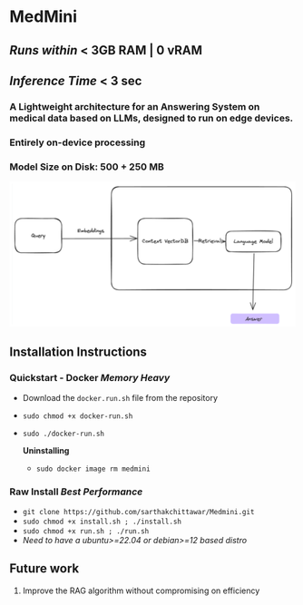 # **MedMini**

## _Runs within_  **< 3GB RAM | 0 vRAM**   
## _Inference Time_ **< 3 sec** 
### A Lightweight architecture for an Answering System on medical data based on LLMs, designed to run on **edge devices**. 
### Entirely on-device processing 
### Model Size on Disk: 500 + 250 MB 

![Pipeline](./media/diagram.png)


## **Installation Instructions**

### **Quickstart - Docker** _Memory Heavy_
- Download the `docker.run.sh` file from the repository
- `sudo chmod +x docker-run.sh`
- `sudo ./docker-run.sh`

    **Uninstalling**
    - `sudo docker image rm medmini`


### **Raw Install** _Best Performance_
- `git clone https://github.com/sarthakchittawar/Medmini.git`
- `sudo chmod +x install.sh ; ./install.sh`
- `sudo chmod +x run.sh ; ./run.sh`
- _Need to have a ubuntu>=22.04 or debian>=12 based distro_



## **Future work**
1. Improve the RAG algorithm without compromising on efficiency
